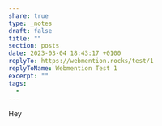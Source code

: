 ```yaml
---
share: true
type: _notes
draft: false
title: ""
section: posts
date: 2023-03-04 18:43:17 +0100
replyTo: https://webmention.rocks/test/1
replyToName: Webmention Test 1
excerpt: ""
tags:
  - 
---
```


Hey
